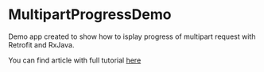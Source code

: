 # MultipartProgressDemo

Demo app created to show how to isplay progress of multipart request with Retrofit and RxJava.

You can find article with full tutorial [here](https://medium.com/@PaulinaSadowska/display-progress-of-multipart-request-with-retrofit-and-rxjava-23a4a779e6ba)
